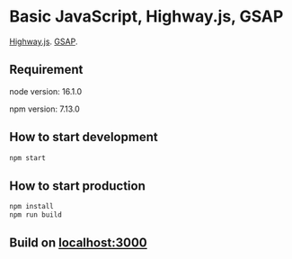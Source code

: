 # Basic JavaScript, Highway.js, GSAP

[Highway.js](https://highway.js.org/).
[GSAP](https://greensock.com/gsap/).

## Requirement

node version: 16.1.0

npm version: 7.13.0

## How to start development

```bash
npm start
```

## How to start production

```bash
npm install
npm run build
```

## Build on [localhost:3000](http://localhost:3000/)
